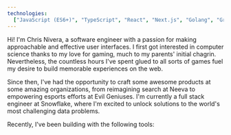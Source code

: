 ```yaml
---
technologies:
  ["JavaScript (ES6+)", "TypeScript", "React", "Next.js", "Golang", "GraphQL"]
---
```


Hi! I'm Chris Nivera, a software engineer with a passion for making approachable and effective user interfaces. I first got interested in computer science thanks to my love for gaming, much to my parents' initial chagrin. Nevertheless, the countless hours I've spent glued to all sorts of games fuel my desire to build memorable experiences on the web.

Since then, I've had the opportunity to craft some awesome products at some amazing organizations, from reimagining search at Neeva to empowering esports efforts at Evil Geniuses. I'm currently a full stack engineer at Snowflake, where I'm excited to unlock solutions to the world's most challenging data problems.

Recently, I've been building with the following tools:
